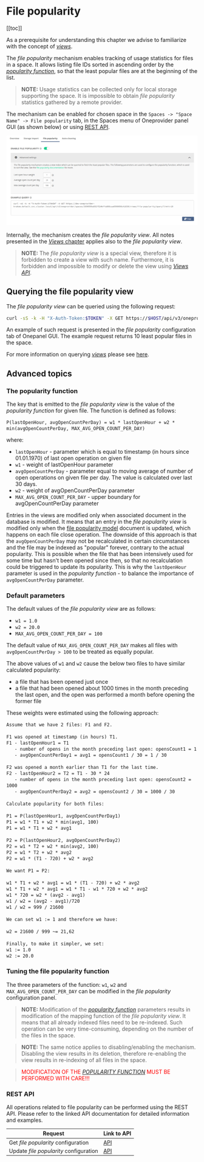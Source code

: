 # File popularity
<!-- This file is referenced at least one time as "file-popularity.md" -->

[[toc]]

As a prerequisite for understanding this chapter we advise to familiarize with 
the concept of [*views*](../../../user-guide/views.md).

The *file popularity* mechanism enables tracking of usage statistics for files in a space.
It allows listing file IDs sorted in ascending order by the 
[*popularity function*](#the-popularity-function), so that the least popular files
are at the beginning of the list.

>**NOTE:** Usage statistics can be collected only for local storage supporting the space. 
> It is impossible to obtain *file popularity* statistics gathered by a remote provider.

The mechanism can be enabled for chosen space in the `Spaces -> "Space Name" -> File popularity` tab,
in the Spaces menu of Oneprovider panel GUI (as shown below) or using [REST API](#rest-api).

![*File popularity* configuration tab](../../../../images/admin-guide/oneprovider/configuration/file-popularity/file_popularity_tab.png)

Internally, the mechanism creates the *file popularity view*. All notes presented in the 
[*Views* chapter](../../../user-guide/views.md)
applies also to the *file popularity view*.
>**NOTE:** The *file popularity view* is a special view, therefore it is forbidden to create 
> a view with such name. Furthermore, it is forbidden and impossible to 
> modify or delete the view using 
>[*Views API*](../../../user-guide/views.md).


## Querying the file popularity view

The *file popularity view* can be queried using the following request:
```bash
curl -sS -k -H "X-Auth-Token:$TOKEN" -X GET https://$HOST/api/v3/oneprovider/spaces/$SPACE_ID/views/file-popularity/query
```
An example of such request is presented in the *file popularity* configuration tab of Onepanel GUI.
The example request returns 10 least popular files in the space.

For more information on querying [*views*](../../../user-guide/views.md) please see 
[here](../../../user-guide/views.md#rest-api).  


## Advanced topics

### The popularity function

The key that is emitted to the *file popularity view* is the value of the
*popularity function* for given file.
The function is defined as follows:

```
P(lastOpenHour, avgOpenCountPerDay) = w1 * lastOpenHour + w2 * min(avgOpenCountPerDay, MAX_AVG_OPEN_COUNT_PER_DAY)
```

where:
* `lastOpenHour` - parameter which is equal to timestamp (in hours since 01.01.1970)
  of last open operation on given file
* `w1` - weight of lastOpenHour parameter
* `avgOpenCountPerDay` - parameter equal to moving average of number of open
  operations on given file per day. The value is calculated over last 30 days.
* `w2` - weight of avgOpenCountPerDay parameter
* `MAX_AVG_OPEN_COUNT_PER_DAY` - upper boundary for avgOpenCountPerDay parameter

Entries in the views are modified only when associated document
in the database is modified. It means that an entry in the *file popularity view*
is modified only when the 
[file popularity model](../../../user-guide/views.md#file-popularity-model) 
document is updated, which happens on each file close operation.
The downside of this approach is that the `avgOpenCountPerDay` may not be recalculated in certain
circumstances and the file may be indexed as "popular" forever, contrary to the actual popularity.
This is possible when the file that has been intensively used for some time but hasn't been opened
since then, so that no recalculation could be triggered to update its popularity. This is why the
`lastOpenHour` parameter is used in the *popularity function* - to balance the importance of
`avgOpenCountPerDay` parameter.

### Default parameters

The default values of the *file popularity view* are as follows:
* `w1 = 1.0`
* `w2 = 20.0`
* `MAX_AVG_OPEN_COUNT_PER_DAY = 100`
 
The default value of `MAX_AVG_OPEN_COUNT_PER_DAY` makes all files with `avgOpenCountPerDay > 100`
to be treated as equally popular.
 
The above values of `w1` and `w2` cause the below two files to have similar calculated popularity:
* a file that has been opened just once
* a file that had been opened about 1000 times in the month preceding the last open, and the open was 
performed a month before opening the former file

These weights were estimated using the following approach:

```
Assume that we have 2 files: F1 and F2.

F1 was opened at timestamp (in hours) T1.
F1 - lastOpenHour1 = T1
   - number of opens in the month preceding last open: opensCount1 = 1
   - avgOpenCountPerDay1 = avg1 = opensCount1 / 30 = 1 / 30
   
F2 was opened a month earlier than T1 for the last time.
F2 - lastOpenHour2 = T2 = T1 - 30 * 24
   - number of opens in the month preceding last open: opensCount2 = 1000
   - avgOpenCountPerDay2 = avg2 = opensCount2 / 30 = 1000 / 30

Calculate popularity for both files:

P1 = P(lastOpenHour1, avgOpenCountPerDay1)
P1 = w1 * T1 + w2 * min(avg1, 100)
P1 = w1 * T1 + w2 * avg1

P2 = P(lastOpenHour2, avgOpenCountPerDay2)
P2 = w1 * T2 + w2 * min(avg2, 100)
P2 = w1 * T2 + w2 * avg2
P2 = w1 * (T1 - 720) + w2 * avg2

We want P1 = P2:

w1 * T1 + w2 * avg1 = w1 * (T1 - 720) + w2 * avg2
w1 * T1 + w2 * avg1 = w1 * T1 - w1 * 720 + w2 * avg2
w1 * 720 = w2 * (avg2 - avg1)
w1 / w2 = (avg2 - avg1)/720
w1 / w2 = 999 / 21600

We can set w1 := 1 and therefore we have:

w2 = 21600 / 999 ~= 21,62

Finally, to make it simpler, we set:
w1 := 1.0
w2 := 20.0
```

### Tuning the file popularity function

The three parameters of the function: `w1`, `w2` and `MAX_AVG_OPEN_COUNT_PER_DAY`
can be modified in the *file popularity* configuration panel.

>**NOTE:** Modification of the [*popularity function*](#the-popularity-function) 
parameters results in modification of the mapping function of the
*file popularity view*. It means that all already indexed files need to be 
re-indexed. Such operation can be very time-consuming, depending on the number 
of the files in the space.

>**NOTE:** The same notice applies to disabling/enabling the mechanism. 
Disabling the view results in its deletion, therefore re-enabling the view
results in re-indexing of all files in the space.

><span style="color:red">MODIFICATION OF THE [*POPULARITY FUNCTION*](#the-popularity-function) MUST BE PERFORMED WITH CARE!!!</span>


### REST API

All operations related to file popularity can be performed using the REST API.
Please refer to the linked API documentation for detailed information and examples.

| Request                               | Link to API |
|---------------------------------------|-------------|
| Get *file popularity* configuration   | [API](https://onedata.org/#/home/api/latest/onepanel?anchor=operation/get_file_popularity_configuration)|        
| Update *file popularity* configuration| [API](https://onedata.org/#/home/api/latest/onepanel?anchor=operation/configure_file_popularity)|